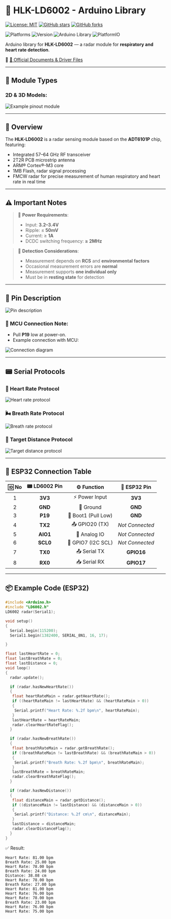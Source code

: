 

# 📡 HLK-LD6002 - Arduino Library
[![License: MIT](https://img.shields.io/badge/License-MIT-yellow.svg)](LICENSE)
[![GitHub stars](https://img.shields.io/github/stars/phuongnamzz/HLK-LD6002)](https://github.com/phuongnamzz/HLK-LD6002/stargazers)
[![GitHub forks](https://img.shields.io/github/forks/phuongnamzz/HLK-LD6002)](https://github.com/phuongnamzz/HLK-LD6002/network)

![Platforms](https://img.shields.io/badge/Platforms-ESP32%20%7C%20AVR%20%7C%20STM32-green)
![Version](https://img.shields.io/github/v/release/phuongnamzz/HLK-LD6002?color=brightgreen)
![Arduino Library](https://img.shields.io/badge/Arduino-Library-yellow)
![PlatformIO](https://img.shields.io/badge/PlatformIO-Library-orange)

Arduino library for **HLK-LD6002** — a radar module for **respiratory and heart rate detection**.

📁 [📄 Official Documents & Driver Files](https://drive.google.com/drive/folders/1oMJYYOvhXx9uJD9SCkCsjMzLqdOg7AqR)

---

## 🧭 Module Types

### 2D & 3D Models:
![Example pinout module](https://raw.githubusercontent.com/phuongnamzz/HLK-LD6002/main/resources/pinout_module.png)

---

## 🧬 Overview

The **HLK-LD6002** is a radar sensing module based on the **ADT6101P** chip, featuring:

- Integrated 57–64 GHz RF transceiver
- 2T2R PCB microstrip antenna
- ARM® Cortex®-M3 core
- 1MB Flash, radar signal processing
- FMCW radar for precise measurement of human respiratory and heart rate in real time

---

## ⚠️ Important Notes

> 🔋 **Power Requirements**:
>
> - Input: **3.2–3.4V**
> - Ripple: ≤ **50mV**
> - Current: ≥ **1A**
> - DCDC switching frequency: **≥ 2MHz**

> 📡 **Detection Considerations**:
>
> - Measurement depends on **RCS** and **environmental factors**
> - Occasional measurement errors are **normal**
> - Measurement supports **one individual only**
> - Must be in **resting state** for detection

---

## 🧷 Pin Description

![Pin description](https://raw.githubusercontent.com/phuongnamzz/HLK-LD6002/main/resources/pin_description.png)

### 🔌 MCU Connection Note:
- Pull **P19** low at power-on.
- Example connection with MCU:

![Connection diagram](https://raw.githubusercontent.com/phuongnamzz/HLK-LD6002/main/resources/connection%20diagram.png)

---

## 📟 Serial Protocols

### 💓 Heart Rate Protocol
![Heart rate protocol](https://raw.githubusercontent.com/phuongnamzz/HLK-LD6002/main/resources/heart_protocol.png)

### 🌬️ Breath Rate Protocol
![Breath rate protocol](https://raw.githubusercontent.com/phuongnamzz/HLK-LD6002/main/resources/breath_protocol.png)

### 📏 Target Distance Protocol
![Target distance protocol](https://raw.githubusercontent.com/phuongnamzz/HLK-LD6002/main/resources/target_distance_protocol.png)

---

## 🔗 ESP32 Connection Table

| 🆔 No | 📟 LD6002 Pin | ⚙️ Function         | 📲 ESP32 Pin   |
|:----:|:-------------:|:------------------:|:-------------:|
|  1   | **3V3**       | ⚡ Power Input      | **3V3**        |
|  2   | **GND**       | 🛑 Ground           | **GND**        |
|  3   | **P19**       | 🔁 Boot1 (Pull Low) | **GND**        |
|  4   | **TX2**       | 📤 GPIO20 (TX)      | *Not Connected* |
|  5   | **AIO1**      | 🎯 Analog IO        | *Not Connected* |
|  6   | **SCL0**      | 🔄 GPIO7 (I2C SCL)  | *Not Connected* |
|  7   | **TX0**       | 📤 Serial TX        | **GPIO16**     |
|  8   | **RX0**       | 📥 Serial RX        | **GPIO17**     |

---

## 📦 Example Code (ESP32)

```cpp
#include <Arduino.h>
#include "LD6002.h"
LD6002 radar(Serial1);

void setup()
{
  Serial.begin(115200);
  Serial1.begin(1382400, SERIAL_8N1, 16, 17);

}

float lastHeartRate = 0;
float lastBreathRate = 0;
float lastDistance = 0;
void loop()
{
  radar.update();

  if (radar.hasNewHeartRate())
  {
   float heartRateMain = radar.getHeartRate();
   if ((heartRateMain != lastHeartRate) && (heartRateMain > 0))
   {
    Serial.printf("Heart Rate: %.2f bpm\n", heartRateMain);
   }
   lastHeartRate = heartRateMain;
   radar.clearHeartRateFlag();
  }

  if (radar.hasNewBreathRate())
  {
   float breathRateMain = radar.getBreathRate();
   if ((breathRateMain != lastBreathRate) && (breathRateMain > 0))
   {
    Serial.printf("Breath Rate: %.2f bpm\n", breathRateMain);
   }
   lastBreathRate = breathRateMain;
   radar.clearBreathRateFlag();
  }

  if (radar.hasNewDistance())
  {
   float distanceMain = radar.getDistance();
   if ((distanceMain != lastDistance) && (distanceMain > 0))
   {
    Serial.printf("Distance: %.2f cm\n", distanceMain);
   }
   lastDistance = distanceMain;
   radar.clearDistanceFlag();
  }
}

```
✅ Result:

```
Heart Rate: 81.00 bpm
Breath Rate: 25.00 bpm
Heart Rate: 78.00 bpm
Breath Rate: 24.00 bpm
Distance: 38.08 cm
Heart Rate: 78.00 bpm
Breath Rate: 27.00 bpm
Heart Rate: 81.00 bpm
Heart Rate: 76.00 bpm
Heart Rate: 78.00 bpm
Breath Rate: 23.00 bpm
Heart Rate: 76.00 bpm
Heart Rate: 75.00 bpm
```
